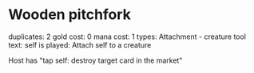# Wooden pitchfork

duplicates: 2
gold cost:  0
mana cost: 1
types: Attachment - creature tool
text:
self is played: Attach self to a creature

Host has "tap self: destroy target card in the market"
